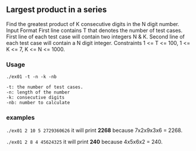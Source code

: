 ## Largest product in a series
Find the greatest product of K consecutive digits in the N digit number.
Input Format
First line contains T that denotes the number of test cases.
First line of each test case will contain two integers N & K.
Second line of each test case will contain a N digit integer.
Constraints
1 <= T <= 100, 
1 <= K <= 7, 
K <= N <= 1000.
### Usage
`./ex01 -t -n -k -nb`
```
-t: the number of test cases.
-n: length of the number
-k: consecutive digits
-nb: number to calculate
```
### examples

`./ex01 2 10 5 2729360626`
it will print **2268** because 7x2x9x3x6 = 2268.

`./ex01 2 8 4 45624325`
it will print **240** because 4x5x6x2 = 240.
